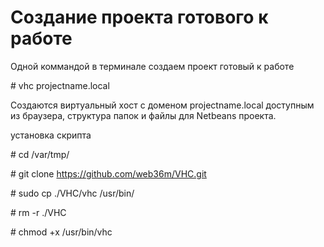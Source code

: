 Создание проекта готового к работе
=====

Одной коммандой в терминале создаем проект готовый к работе

\# vhc projectname.local

Создаются виртуальный хост с доменом projectname.local доступным из браузера, структура папок и файлы для Netbeans проекта.

установка скрипта

\# cd /var/tmp/

\# git clone https://github.com/web36m/VHC.git

\# sudo cp ./VHC/vhc /usr/bin/

\# rm -r ./VHC

\# chmod +x /usr/bin/vhc
